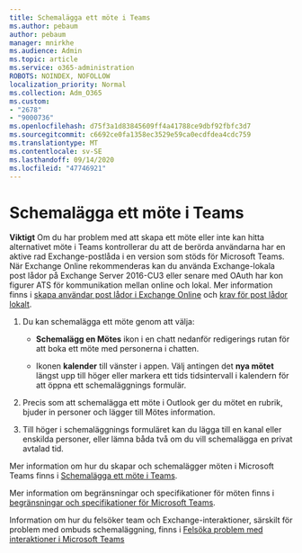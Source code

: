 ```yaml
---
title: Schemalägga ett möte i Teams
ms.author: pebaum
author: pebaum
manager: mnirkhe
ms.audience: Admin
ms.topic: article
ms.service: o365-administration
ROBOTS: NOINDEX, NOFOLLOW
localization_priority: Normal
ms.collection: Adm_O365
ms.custom:
- "2678"
- "9000736"
ms.openlocfilehash: d75f3a1d83845609ff4a41788ce9dbf92fbfc3d7
ms.sourcegitcommit: c6692ce0fa1358ec3529e59ca0ecdfdea4cdc759
ms.translationtype: MT
ms.contentlocale: sv-SE
ms.lasthandoff: 09/14/2020
ms.locfileid: "47746921"
---
```

# <a name="schedule-a-meeting-in-teams"></a>Schemalägga ett möte i Teams

**Viktigt** Om du har problem med att skapa ett möte eller inte kan hitta alternativet möte i Teams kontrollerar du att de berörda användarna har en aktive rad Exchange-postlåda i en version som stöds för Microsoft Teams. När Exchange Online rekommenderas kan du använda Exchange-lokala post lådor på Exchange Server 2016-CU3 eller senare med OAuth har kon figurer ATS för kommunikation mellan online och lokal. Mer information finns i [skapa användar post lådor i Exchange Online](https://docs.microsoft.com/exchange/recipients-in-exchange-online/create-user-mailboxes) och [krav för post lådor lokalt](https://docs.microsoft.com/microsoftteams/exchange-teams-interact#requirements-for-mailboxes-hosted-on-premises). 

1. Du kan schemalägga ett möte genom att välja:

    - **Schemalägg en Mötes** ikon i en chatt nedanför redigerings rutan för att boka ett möte med personerna i chatten.

    - Ikonen **kalender** till vänster i appen. Välj antingen det **nya mötet** längst upp till höger eller markera ett tids tidsintervall i kalendern för att öppna ett schemaläggnings formulär.

2. Precis som att schemalägga ett möte i Outlook ger du mötet en rubrik, bjuder in personer och lägger till Mötes information.

3. Till höger i schemaläggnings formuläret kan du lägga till en kanal eller enskilda personer, eller lämna båda två om du vill schemalägga en privat avtalad tid.

Mer information om hur du skapar och schemalägger möten i Microsoft Teams finns i [Schemalägga ett möte i Teams](https://support.office.com/article/Schedule-a-meeting-in-Teams-943507a9-8583-4c58-b5d2-8ec8265e04e5).

Mer information om begränsningar och specifikationer för möten finns i [begränsningar och specifikationer för Microsoft Teams](https://docs.microsoft.com/microsoftteams/limits-specifications-teams#meetings-and-calls).

Information om hur du felsöker team och Exchange-interaktioner, särskilt för problem med ombuds schemaläggning, finns i [Felsöka problem med interaktioner i Microsoft Teams](https://docs.microsoft.com/microsoftteams/troubleshoot/known-issues/teams-exchange-interaction-issue)